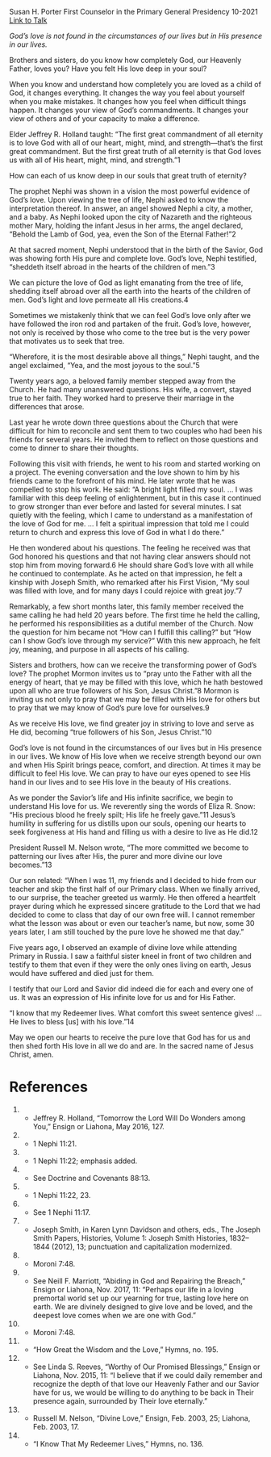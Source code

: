 Susan H. Porter
First Counselor in the Primary General Presidency
10-2021
[Link to Talk](https://www.churchofjesuschrist.org/study/general-conference/2021/10/24porter?lang=eng)

_God’s love is not found in the circumstances of our lives but in His presence in our lives._

Brothers and sisters, do you know how completely God, our Heavenly Father, loves you? Have you felt His love deep in your soul?

When you know and understand how completely you are loved as a child of God, it changes everything. It changes the way you feel about yourself when you make mistakes. It changes how you feel when difficult things happen. It changes your view of God’s commandments. It changes your view of others and of your capacity to make a difference.

Elder Jeffrey R. Holland taught: “The first great commandment of all eternity is to love God with all of our heart, might, mind, and strength—that’s the first great commandment. But the first great truth of all eternity is that God loves us with all of His heart, might, mind, and strength.”1

How can each of us know deep in our souls that great truth of eternity?



The prophet Nephi was shown in a vision the most powerful evidence of God’s love. Upon viewing the tree of life, Nephi asked to know the interpretation thereof. In answer, an angel showed Nephi a city, a mother, and a baby. As Nephi looked upon the city of Nazareth and the righteous mother Mary, holding the infant Jesus in her arms, the angel declared, “Behold the Lamb of God, yea, even the Son of the Eternal Father!”2

At that sacred moment, Nephi understood that in the birth of the Savior, God was showing forth His pure and complete love. God’s love, Nephi testified, “sheddeth itself abroad in the hearts of the children of men.”3



We can picture the love of God as light emanating from the tree of life, shedding itself abroad over all the earth into the hearts of the children of men. God’s light and love permeate all His creations.4

Sometimes we mistakenly think that we can feel God’s love only after we have followed the iron rod and partaken of the fruit. God’s love, however, not only is received by those who come to the tree but is the very power that motivates us to seek that tree.

“Wherefore, it is the most desirable above all things,” Nephi taught, and the angel exclaimed, “Yea, and the most joyous to the soul.”5

Twenty years ago, a beloved family member stepped away from the Church. He had many unanswered questions. His wife, a convert, stayed true to her faith. They worked hard to preserve their marriage in the differences that arose.

Last year he wrote down three questions about the Church that were difficult for him to reconcile and sent them to two couples who had been his friends for several years. He invited them to reflect on those questions and come to dinner to share their thoughts.

Following this visit with friends, he went to his room and started working on a project. The evening conversation and the love shown to him by his friends came to the forefront of his mind. He later wrote that he was compelled to stop his work. He said: “A bright light filled my soul. … I was familiar with this deep feeling of enlightenment, but in this case it continued to grow stronger than ever before and lasted for several minutes. I sat quietly with the feeling, which I came to understand as a manifestation of the love of God for me. … I felt a spiritual impression that told me I could return to church and express this love of God in what I do there.”

He then wondered about his questions. The feeling he received was that God honored his questions and that not having clear answers should not stop him from moving forward.6 He should share God’s love with all while he continued to contemplate. As he acted on that impression, he felt a kinship with Joseph Smith, who remarked after his First Vision, “My soul was filled with love, and for many days I could rejoice with great joy.”7

Remarkably, a few short months later, this family member received the same calling he had held 20 years before. The first time he held the calling, he performed his responsibilities as a dutiful member of the Church. Now the question for him became not “How can I fulfill this calling?” but “How can I show God’s love through my service?” With this new approach, he felt joy, meaning, and purpose in all aspects of his calling.



Sisters and brothers, how can we receive the transforming power of God’s love? The prophet Mormon invites us to “pray unto the Father with all the energy of heart, that ye may be filled with this love, which he hath bestowed upon all who are true followers of his Son, Jesus Christ.”8 Mormon is inviting us not only to pray that we may be filled with His love for others but to pray that we may know of God’s pure love for ourselves.9

As we receive His love, we find greater joy in striving to love and serve as He did, becoming “true followers of his Son, Jesus Christ.”10

God’s love is not found in the circumstances of our lives but in His presence in our lives. We know of His love when we receive strength beyond our own and when His Spirit brings peace, comfort, and direction. At times it may be difficult to feel His love. We can pray to have our eyes opened to see His hand in our lives and to see His love in the beauty of His creations.

As we ponder the Savior’s life and His infinite sacrifice, we begin to understand His love for us. We reverently sing the words of Eliza R. Snow: “His precious blood he freely spilt; His life he freely gave.”11 Jesus’s humility in suffering for us distills upon our souls, opening our hearts to seek forgiveness at His hand and filling us with a desire to live as He did.12

President Russell M. Nelson wrote, “The more committed we become to patterning our lives after His, the purer and more divine our love becomes.”13

Our son related: “When I was 11, my friends and I decided to hide from our teacher and skip the first half of our Primary class. When we finally arrived, to our surprise, the teacher greeted us warmly. He then offered a heartfelt prayer during which he expressed sincere gratitude to the Lord that we had decided to come to class that day of our own free will. I cannot remember what the lesson was about or even our teacher’s name, but now, some 30 years later, I am still touched by the pure love he showed me that day.”

Five years ago, I observed an example of divine love while attending Primary in Russia. I saw a faithful sister kneel in front of two children and testify to them that even if they were the only ones living on earth, Jesus would have suffered and died just for them.

I testify that our Lord and Savior did indeed die for each and every one of us. It was an expression of His infinite love for us and for His Father.

“I know that my Redeemer lives. What comfort this sweet sentence gives! … He lives to bless [us] with his love.”14

May we open our hearts to receive the pure love that God has for us and then shed forth His love in all we do and are. In the sacred name of Jesus Christ, amen.

# References
1. - Jeffrey R. Holland, “Tomorrow the Lord Will Do Wonders among You,” Ensign or Liahona, May 2016, 127.
2. - 1 Nephi 11:21.
3. - 1 Nephi 11:22; emphasis added.
4. - See Doctrine and Covenants 88:13.
5. - 1 Nephi 11:22, 23.
6. - See 1 Nephi 11:17.
7. - Joseph Smith, in Karen Lynn Davidson and others, eds., The Joseph Smith Papers, Histories, Volume 1: Joseph Smith Histories, 1832–1844 (2012), 13; punctuation and capitalization modernized.
8. - Moroni 7:48.
9. - See Neill F. Marriott, “Abiding in God and Repairing the Breach,” Ensign or Liahona, Nov. 2017, 11: “Perhaps our life in a loving premortal world set up our yearning for true, lasting love here on earth. We are divinely designed to give love and be loved, and the deepest love comes when we are one with God.”
10. - Moroni 7:48.
11. - “How Great the Wisdom and the Love,” Hymns, no. 195.
12. - See Linda S. Reeves, “Worthy of Our Promised Blessings,” Ensign or Liahona, Nov. 2015, 11: “I believe that if we could daily remember and recognize the depth of that love our Heavenly Father and our Savior have for us, we would be willing to do anything to be back in Their presence again, surrounded by Their love eternally.”
13. - Russell M. Nelson, “Divine Love,” Ensign, Feb. 2003, 25; Liahona, Feb. 2003, 17.
14. - “I Know That My Redeemer Lives,” Hymns, no. 136.